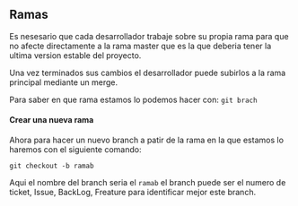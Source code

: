 ## Ramas

Es nesesario que cada desarrollador trabaje sobre su propia rama para que no afecte directamente a la rama master que es la que deberia tener la ultima version estable del proyecto.

Una vez terminados sus cambios el desarrollador puede subirlos a la rama principal mediante un merge.

Para saber en que rama estamos lo podemos hacer con:
`
git brach
`

#### Crear una nueva rama

Ahora para hacer un nuevo branch a patir de la rama en la que estamos lo haremos con el siguiente comando:

`git checkout -b ramab`

Aqui el nombre del branch seria el `ramab` el branch puede ser el numero de ticket, Issue, BackLog, Freature para identificar mejor este branch.

